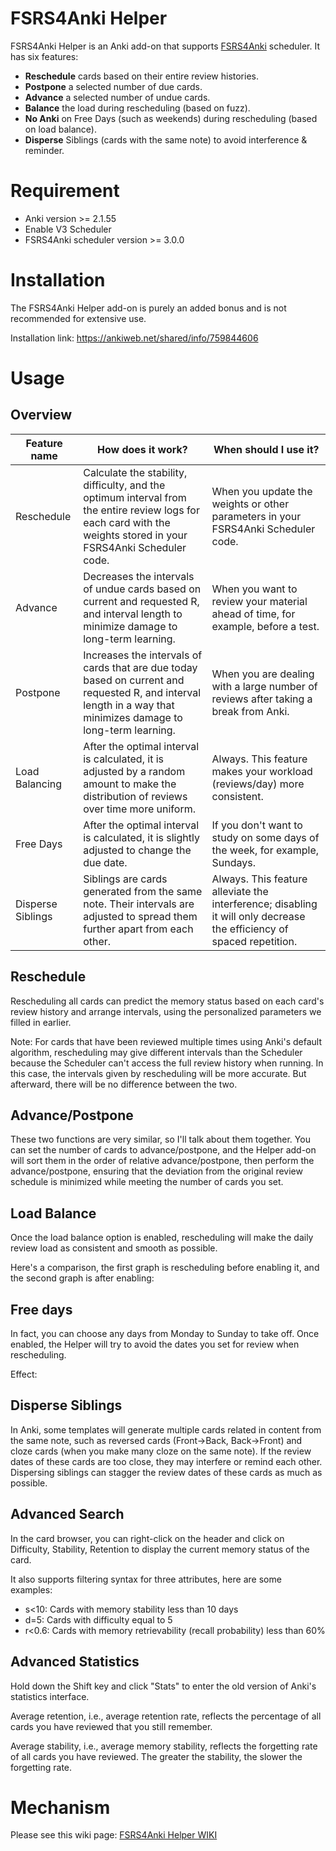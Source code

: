 # FSRS4Anki Helper

FSRS4Anki Helper is an Anki add-on that supports [FSRS4Anki](https://github.com/open-spaced-repetition/fsrs4anki) scheduler. It has six features:
- **Reschedule** cards based on their entire review histories.
- **Postpone** a selected number of due cards.
- **Advance** a selected number of undue cards.
- **Balance** the load during rescheduling (based on fuzz).
- **No Anki** on Free Days (such as weekends) during rescheduling (based on load balance).
- **Disperse** Siblings (cards with the same note) to avoid interference & reminder.

# Requirement

- Anki version >= 2.1.55
- Enable V3 Scheduler
- FSRS4Anki scheduler version >= 3.0.0

# Installation

The FSRS4Anki Helper add-on is purely an added bonus and is not recommended for extensive use. 

Installation link: https://ankiweb.net/shared/info/759844606

# Usage

## Overview

| Feature name      | How does it work?                                            | When should I use it?                                        |
| ----------------- | ------------------------------------------------------------ | ------------------------------------------------------------ |
| Reschedule        | Calculate the stability, difficulty, and the optimum interval from the entire review logs for each card with the weights stored in your FSRS4Anki Scheduler code. | When you update the weights or other parameters in your FSRS4Anki Scheduler code. |
| Advance           | Decreases the intervals of undue cards based on current and requested R, and interval length to minimize damage to long-term learning. | When you want to review your material ahead of time, for example, before a test. |
| Postpone          | Increases the intervals of cards that are due today based on current and requested R, and interval length in a way that minimizes damage to long-term learning. | When you are dealing with a large number of reviews after taking a break from Anki. |
| Load Balancing    | After the optimal interval is calculated, it is adjusted by a random amount to make the distribution of reviews over time more uniform. | Always. This feature makes your workload (reviews/day) more consistent. |
| Free Days         | After the optimal interval is calculated, it is slightly adjusted to change the due date. | If you don't want to study on some days of the week, for example, Sundays. |
| Disperse Siblings | Siblings are cards generated from the same note. Their intervals are adjusted to spread them further apart from each other. | Always. This feature alleviate the interference; disabling it will only decrease the efficiency of spaced repetition. |

## Reschedule

Rescheduling all cards can predict the memory status based on each card's review history and arrange intervals, using the personalized parameters we filled in earlier.

Note: For cards that have been reviewed multiple times using Anki's default algorithm, rescheduling may give different intervals than the Scheduler because the Scheduler can't access the full review history when running. In this case, the intervals given by rescheduling will be more accurate. But afterward, there will be no difference between the two.

## Advance/Postpone

These two functions are very similar, so I'll talk about them together. You can set the number of cards to advance/postpone, and the Helper add-on will sort them in the order of relative advance/postpone, then perform the advance/postpone, ensuring that the deviation from the original review schedule is minimized while meeting the number of cards you set.

## Load Balance

Once the load balance option is enabled, rescheduling will make the daily review load as consistent and smooth as possible.

Here's a comparison, the first graph is rescheduling before enabling it, and the second graph is after enabling:

## Free days

In fact, you can choose any days from Monday to Sunday to take off. Once enabled, the Helper will try to avoid the dates you set for review when rescheduling.

Effect:

## Disperse Siblings

In Anki, some templates will generate multiple cards related in content from the same note, such as reversed cards (Front->Back, Back->Front) and cloze cards (when you make many cloze on the same note). If the review dates of these cards are too close, they may interfere or remind each other. Dispersing siblings can stagger the review dates of these cards as much as possible.

## Advanced Search

In the card browser, you can right-click on the header and click on Difficulty, Stability, Retention to display the current memory status of the card.

It also supports filtering syntax for three attributes, here are some examples:

- s<10: Cards with memory stability less than 10 days
- d=5: Cards with difficulty equal to 5
- r<0.6: Cards with memory retrievability (recall probability) less than 60%

## Advanced Statistics

Hold down the Shift key and click "Stats" to enter the old version of Anki's statistics interface.

Average retention, i.e., average retention rate, reflects the percentage of all cards you have reviewed that you still remember.

Average stability, i.e., average memory stability, reflects the forgetting rate of all cards you have reviewed. The greater the stability, the slower the forgetting rate.

# Mechanism

Please see this wiki page: [FSRS4Anki Helper WIKI](https://github.com/open-spaced-repetition/fsrs4anki-helper/wiki)
